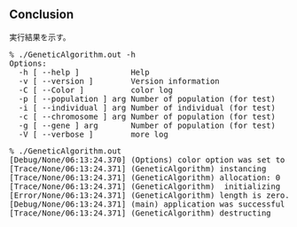 ## Conclusion

実行結果を示す。

<pre>
% ./GeneticAlgorithm.out -h
Options:
  -h [ --help ]           Help
  -v [ --version ]        Version information
  -C [ --Color ]          color log
  -p [ --population ] arg Number of population (for test)
  -i [ --individual ] arg Number of individual (for test)
  -c [ --chromosome ] arg Number of population (for test)
  -g [ --gene ] arg       Number of population (for test)
  -V [ --verbose ]        more log
</pre>

<pre>
% ./GeneticAlgorithm.out
[Debug/None/06:13:24.370] (Options) color option was set to false.
[Trace/None/06:13:24.371] (GeneticAlgorithm) instancing
[Trace/None/06:13:24.371] (GeneticAlgorithm) allocation: 0
[Trace/None/06:13:24.371] (GeneticAlgorithm)  initializing
[Error/None/06:13:24.371] (GeneticAlgorithm) length is zero. allocate memory.
[Debug/None/06:13:24.371] (main) application was successful
[Trace/None/06:13:24.371] (GeneticAlgorithm) destructing
</pre>
